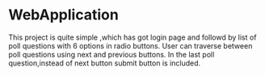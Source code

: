 # WebApplication
This project is quite simple ,which has got login page and followd by list of poll questions with 6 options in radio buttons.
User can traverse between poll questions using next and previous buttons.
In the last poll question,instead of next button submit button is included.
